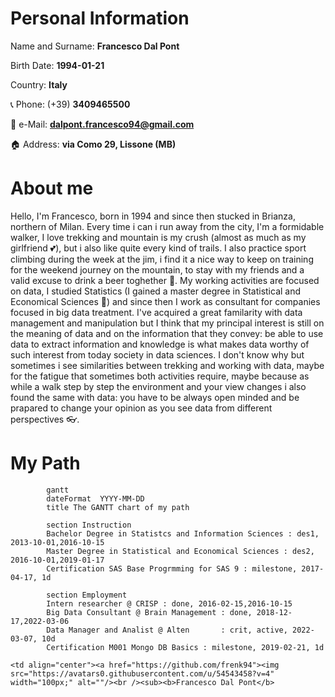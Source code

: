 # Personal Information

Name and Surname: **Francesco Dal Pont**

Birth Date: **1994-01-21**

Country: **Italy**

📞 Phone: (+39) **3409465500**

📧 e-Mail: **dalpont.francesco94@gmail.com**

🏠 Address: **via Como 29, Lissone (MB)** 

# About me

Hello, I'm Francesco, born in 1994 and since then stucked in Brianza, northern of Milan. Every time i can i run away from the city, I'm a formidable walker, I love trekking and mountain is my crush (almost as much as my girlfriend 💕), but i also like quite every kind of trails. I also practice sport climbing during the week at the jim, i find it a nice way to keep on training for the weekend journey on the mountain, to stay with my friends and a valid excuse to drink a beer toghether 🍺.
My working activities are focused on data, I studied Statistics (I gained a master degree in Statistical and Economical Sciences 🏅) and since then I work as consultant for companies focused in big data treatment. I've acquired a great familarity with data management and manipulation but I think that my principal interest is still on the meaning of data and on the information that they convey: be able to use data to extract information and knowledge is what makes data worthy of such interest from today society in data sciences. I don't know why but sometimes i see similarities between trekking and working with data, maybe for the fatigue that sometimes both activities require, maybe because as while a walk step by step the environment and your view changes i also found the same with data: you have to be always open minded and be prapared to change your opinion as you see data from different perspectives 👓.

# My Path

```mermaid
        gantt
        dateFormat  YYYY-MM-DD
        title The GANTT chart of my path 

        section Instruction
        Bachelor Degree in Statistcs and Information Sciences : des1, 2013-10-01,2016-10-15
        Master Degree in Statistical and Economical Sciences : des2, 2016-10-01,2019-01-17
        Certification SAS Base Progrmming for SAS 9 : milestone, 2017-04-17, 1d

        section Employment
        Intern researcher @ CRISP : done, 2016-02-15,2016-10-15
        Big Data Consultant @ Brain Management : done, 2018-12-17,2022-03-06
        Data Manager and Analist @ Alten       : crit, active, 2022-03-07, 10d
        Certification M001 Mongo DB Basics : milestone, 2019-02-21, 1d
```

    <td align="center"><a href="https://github.com/frenk94"><img src="https://avatars0.githubusercontent.com/u/54543458?v=4" width="100px;" alt=""/><br /><sub><b>Francesco Dal Pont</b>
